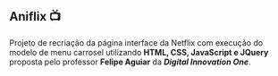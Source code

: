 ## Aniflix :tv:

Projeto de recriação da página interface da Netflix com execução do modelo de menu carrosel utilizando **HTML, CSS, JavaScript e JQuery** proposta pelo professor **Felipe Aguiar** da **_Digital Innovation One_**. 

